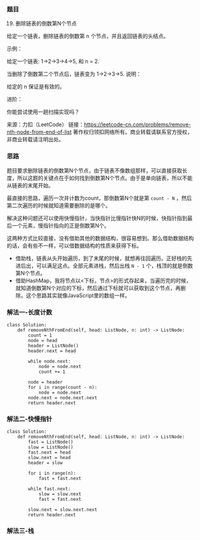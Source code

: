 ### 题目

19. 删除链表的倒数第N个节点

给定一个链表，删除链表的倒数第 n 个节点，并且返回链表的头结点。

示例：

给定一个链表: 1->2->3->4->5, 和 n = 2.

当删除了倒数第二个节点后，链表变为 1->2->3->5.
说明：

给定的 n 保证是有效的。

进阶：

你能尝试使用一趟扫描实现吗？

来源：力扣（LeetCode）
链接：https://leetcode-cn.com/problems/remove-nth-node-from-end-of-list
著作权归领扣网络所有。商业转载请联系官方授权，非商业转载请注明出处。

### 思路

题目要求删除链表的倒数第N个节点，由于链表不像数组那样，可以直接获取长度，所以这题的关键点在于如何找到倒数第N个节点。由于是单向链表，所以不能从链表的末尾开始。

最直接的思路，遍历一次并计数为count，那倒数第N个就是第 `count - N` ，然后第二次遍历的时候就知道需要删除的是哪个。

解决这种问题还可以使用快慢指针，当快指针比慢指针快N的时候，快指针指到最后一个元素，慢指针指向的正是倒数第N个。

这两种方式比较直接，没有借助其他的数据结构，很容易想到。那么借助数据结构的话，会有些不一样，可以借数据结构的性质来获得下标。

* 借助栈，链表从头开始遍历，到了末尾的时候，就想再往回遍历。正好栈的先进后出，可以满足这点。全部元素进栈，然后出栈 `N - 1` 个，栈顶的就是倒数第N个节点。
* 借助HashMap，我将节点以<下标，节点>的形式存起来，当遍历完的时候，就知道倒数第N个对应的下标，然后通过下标就可以获取到这个节点，再删除。这个思路其实就像JavaScript里的数组一样。

### 解法一-长度计数

```python3
class Solution:
    def removeNthFromEnd(self, head: ListNode, n: int) -> ListNode:
        count = 1
        node = head
        header = ListNode()
        header.next = head

        while node.next:
            node = node.next
            count += 1

        node = header
        for i in range(count - n):
            node = node.next
        node.next = node.next.next
        return header.next
```

### 解法二-快慢指针


```python3
class Solution:
    def removeNthFromEnd(self, head: ListNode, n: int) -> ListNode:
        fast = ListNode()
        slow = ListNode()
        fast.next = head
        slow.next = head
        header = slow

        for i in range(n):
            fast = fast.next

        while fast.next:
            slow = slow.next
            fast = fast.next

        slow.next = slow.next.next
        return header.next
```


### 解法三-栈
